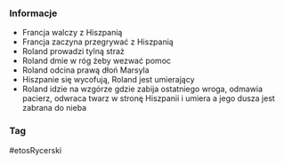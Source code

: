 ### Informacje
- Francja walczy z Hiszpanią
- Francja zaczyna przegrywać z Hiszpanią
- Roland prowadzi tylną straż
- Roland dmie w róg żeby wezwać pomoc
- Roland odcina prawą dłoń Marsyla
- Hiszpanie się wycofują, Roland jest umierający
- Roland idzie na wzgórze gdzie zabija ostatniego wroga, odmawia pacierz, odwraca twarz w stronę Hiszpanii i umiera a jego dusza jest zabrana do nieba

### Tag
#etosRycerski